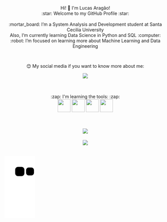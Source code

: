 <p align="center" dir="auto">
  Hi! 👋 I'm Lucas Aragão! 
  <br>
  :star: Welcome to my GitHub Profile :star:
      <br><br>
    :mortar_board: I’m a System Analysis and Development student at Santa Cecilia University
      <br>
    Also, I’m currently learning Data Science in Python and SQL :computer:
      <br>
  :robot: I’m focused on learning more about Machine Learning and Data Engineering 
      <br>
</p>

<br>

<p align="center" dir="auto">
😊 My social media if you want to know more about me:
<div  align="center" dir="auto">
<a href="https://www.linkedin.com/in/lucasarag/" target="_blank"><img src="https://img.shields.io/badge/-LinkedIn-%230077B5?style=for-the-badge&logo=linkedin&logoColor=white" target="_blank"></a> 
</div>
</p>
<br>
<p align="center" dir="auto">
  :zap: I'm learning the tools: :zap: <br>
  <img src="https://cdn.jsdelivr.net/gh/devicons/devicon/icons/python/python-original.svg" width="40" height="40"/>
  <img src="https://cdn.jsdelivr.net/gh/devicons/devicon/icons/mysql/mysql-original-wordmark.svg" width="40" height="40"/>
  <img src="https://cdn.jsdelivr.net/gh/devicons/devicon/icons/postgresql/postgresql-plain-wordmark.svg" width="40" height="40"/>
  <img src="https://cdn.jsdelivr.net/gh/devicons/devicon/icons/git/git-original.svg" width="40" height="40"/>
          
</p>
<br><br>
<div align="center" dir="auto">
<a href="https://github.com/LucasArag">
<img width="400" src="https://github-readme-stats.vercel.app/api?username=LucasArag&show_icons=true&theme=github_dark&include_all_commits=true&count_private=true"/>
<br><br>
<img width="400" src="https://github-readme-stats.vercel.app/api/top-langs/?username=LucasArag&layout=compact&langs_count=7&theme=github_dark"/>
</div>
<br>
 
![Snake animation](https://github.com/LucasArag/LucasArag/blob/output/github-contribution-grid-snake.svg)
